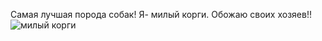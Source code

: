 Самая лучшая порода собак!
Я- милый корги. Обожаю своих хозяев!!
![милый корги](https://www.google.com/search?q=%D0%BA%D0%B0%D1%80%D1%82%D0%B8%D0%BD%D0%BA%D0%B0+%D0%BA%D0%BE%D1%80%D0%B3%D0%B8&oq=%D0%BA%D0%B0%D1%80%D1%82%D0%B8%D0%BD%D0%BA%D0%B0+%D0%BA%D0%BE%D1%80%D0%B3%D0%B8&aqs=chrome..69i57j0i512l2j0i22i30l7.123008750j0j15&sourceid=chrome&ie=UTF-8#vhid=ZSynj21b41RNrM&vssid=l)